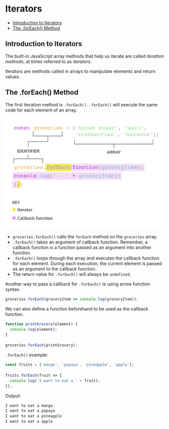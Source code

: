 # Iterators

* [Introduction to Iterators](#Introduction-to-Iterators)
* [The .forEach() Method](#The-.forEach()-Method)


## Introduction to Iterators
The built-in JavaScript array methods that help us iterate are called *iteration methods*, at times referred to as *iterators*.

Iterators are methods called in arrays to manipulate elements and return values.

## The .forEach() Method
The first iteration method is `.forEach()`. `.forEach()` will execute the same code for each element of an array.

![image info](../images/foreach.png)

+ `groceries.forEach()` calls the `forEach` method on the `groceries` array.
+ `.forEach()` takes an argument of callback function. Remember, a callback function is a function passed as an argument into another function.
+ `.forEach()` loops through the array and executes the callback function for each element. During each execution, the current element is passed as an argument to the callback function.
+ The return value for `.forEach()` will always be `undefined`.

Another way to pass a callback for `.forEach()` is using arrow function syntax.
```js
groceries.forEach(groceryItem => console.log(groceryItem));
```

We can also define a function beforehand to be used as the callback function.
```js
function printGrocery(element) {
  console.log(element);
}

groceries.forEach(printGrocery);
```

`.forEach()` example:
```js
const fruits = ['mango', 'papaya', 'pineapple', 'apple'];

fruits.forEach(fruit => {
  console.log('I want to eat a ' + fruit);
});
```

Output:
```js
I want to eat a mango
I want to eat a papaya
I want to eat a pineapple
I want to eat a apple
```
